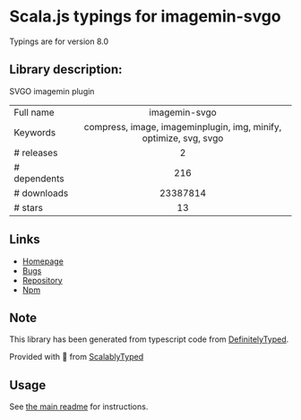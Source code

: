 
# Scala.js typings for imagemin-svgo

Typings are for version 8.0

## Library description:
SVGO imagemin plugin

|                    |                 |
| ------------------ | :-------------: |
| Full name          | imagemin-svgo |
| Keywords           | compress, image, imageminplugin, img, minify, optimize, svg, svgo |
| # releases         | 2 |
| # dependents       | 216 |
| # downloads        | 23387814 |
| # stars            | 13 |

## Links
- [Homepage](https://github.com/imagemin/imagemin-svgo#readme)
- [Bugs](https://github.com/imagemin/imagemin-svgo/issues)
- [Repository](https://github.com/imagemin/imagemin-svgo)
- [Npm](https://www.npmjs.com/package/imagemin-svgo)
    


## Note
This library has been generated from typescript code from [DefinitelyTyped](https://definitelytyped.org).

Provided with :purple_heart: from [ScalablyTyped](https://github.com/oyvindberg/ScalablyTyped)

## Usage
See [the main readme](../../readme.md) for instructions.


